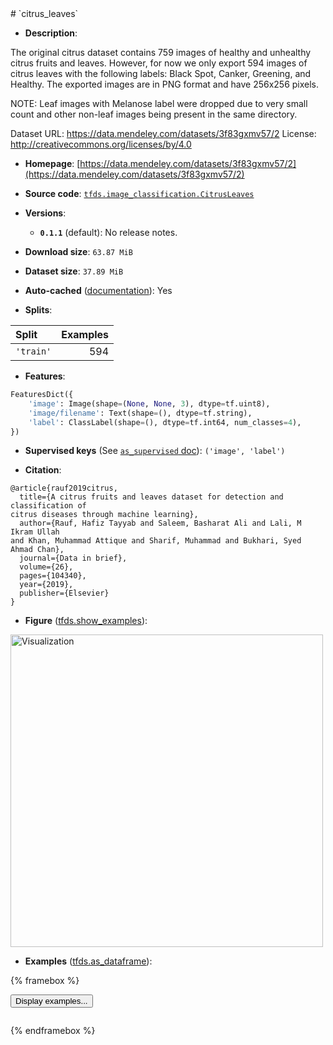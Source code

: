 <div itemscope itemtype="http://schema.org/Dataset">
  <div itemscope itemprop="includedInDataCatalog" itemtype="http://schema.org/DataCatalog">
    <meta itemprop="name" content="TensorFlow Datasets" />
  </div>
  <meta itemprop="name" content="citrus_leaves" />
  <meta itemprop="description" content="The original citrus dataset contains 759 images of healthy and unhealthy citrus&#10;fruits and leaves. However, for now we only export 594 images of citrus leaves&#10;with the following labels: Black Spot, Canker, Greening, and Healthy. The&#10;exported images are in PNG format and have 256x256 pixels.&#10;&#10;NOTE: Leaf images with Melanose label were dropped due to very small count and&#10;other non-leaf images being present in the same directory.&#10;&#10;Dataset URL: https://data.mendeley.com/datasets/3f83gxmv57/2&#10;License: http://creativecommons.org/licenses/by/4.0&#10;&#10;To use this dataset:&#10;&#10;```python&#10;import tensorflow_datasets as tfds&#10;&#10;ds = tfds.load(&#x27;citrus_leaves&#x27;, split=&#x27;train&#x27;)&#10;for ex in ds.take(4):&#10;  print(ex)&#10;```&#10;&#10;See [the guide](https://www.tensorflow.org/datasets/overview) for more&#10;informations on [tensorflow_datasets](https://www.tensorflow.org/datasets).&#10;&#10;&lt;img src=&quot;https://storage.googleapis.com/tfds-data/visualization/fig/citrus_leaves-0.1.1.png&quot; alt=&quot;Visualization&quot; width=&quot;500px&quot;&gt;&#10;&#10;" />
  <meta itemprop="url" content="https://www.tensorflow.org/datasets/catalog/citrus_leaves" />
  <meta itemprop="sameAs" content="https://data.mendeley.com/datasets/3f83gxmv57/2" />
  <meta itemprop="citation" content="@article{rauf2019citrus,&#10;  title={A citrus fruits and leaves dataset for detection and classification of&#10;citrus diseases through machine learning},&#10;  author={Rauf, Hafiz Tayyab and Saleem, Basharat Ali and Lali, M Ikram Ullah&#10;and Khan, Muhammad Attique and Sharif, Muhammad and Bukhari, Syed Ahmad Chan},&#10;  journal={Data in brief},&#10;  volume={26},&#10;  pages={104340},&#10;  year={2019},&#10;  publisher={Elsevier}&#10;}" />
</div>
# `citrus_leaves`

*   **Description**:

The original citrus dataset contains 759 images of healthy and unhealthy citrus
fruits and leaves. However, for now we only export 594 images of citrus leaves
with the following labels: Black Spot, Canker, Greening, and Healthy. The
exported images are in PNG format and have 256x256 pixels.

NOTE: Leaf images with Melanose label were dropped due to very small count and
other non-leaf images being present in the same directory.

Dataset URL: https://data.mendeley.com/datasets/3f83gxmv57/2
License: http://creativecommons.org/licenses/by/4.0

*   **Homepage**: [https://data.mendeley.com/datasets/3f83gxmv57/2](https://data.mendeley.com/datasets/3f83gxmv57/2)

*   **Source code**: [`tfds.image_classification.CitrusLeaves`](https://github.com/tensorflow/datasets/tree/master/tensorflow_datasets/image_classification/citrus.py)

*   **Versions**:

    * **`0.1.1`** (default): No release notes.

*   **Download size**: `63.87 MiB`

*   **Dataset size**: `37.89 MiB`

*   **Auto-cached** ([documentation](https://www.tensorflow.org/datasets/performances#auto-caching)): Yes

*   **Splits**:

Split  | Examples
:----- | -------:
`'train'` | 594

*   **Features**:

```python
FeaturesDict({
    'image': Image(shape=(None, None, 3), dtype=tf.uint8),
    'image/filename': Text(shape=(), dtype=tf.string),
    'label': ClassLabel(shape=(), dtype=tf.int64, num_classes=4),
})
```

*   **Supervised keys** (See [`as_supervised` doc](https://www.tensorflow.org/datasets/api_docs/python/tfds/load#args)): `('image', 'label')`

*   **Citation**:

```
@article{rauf2019citrus,
  title={A citrus fruits and leaves dataset for detection and classification of
citrus diseases through machine learning},
  author={Rauf, Hafiz Tayyab and Saleem, Basharat Ali and Lali, M Ikram Ullah
and Khan, Muhammad Attique and Sharif, Muhammad and Bukhari, Syed Ahmad Chan},
  journal={Data in brief},
  volume={26},
  pages={104340},
  year={2019},
  publisher={Elsevier}
}
```

*   **Figure** ([tfds.show_examples](https://www.tensorflow.org/datasets/api_docs/python/tfds/visualization/show_examples)):

<img src="https://storage.googleapis.com/tfds-data/visualization/fig/citrus_leaves-0.1.1.png" alt="Visualization" width="500px">

*   **Examples** ([tfds.as_dataframe](https://www.tensorflow.org/datasets/api_docs/python/tfds/as_dataframe)):

<!-- mdformat off(HTML should not be auto-formatted) -->

{% framebox %}

<button id="displaydataframe">Display examples...</button>
<div id="dataframecontent" style="overflow-x:scroll"></div>

<script src="https://www.gstatic.com/external_hosted/jquery2.min.js"></script>

<script>
var url = "https://storage.googleapis.com/tfds-data/visualization/dataframe/citrus_leaves-0.1.1.html";
$(document).ready(() => {
  $("#displaydataframe").click((event) => {
    // Disable the button after clicking (dataframe loaded only once).
    $("#displaydataframe").prop("disabled", true);

    // Pre-fetch and display the content
    $.get(url, (data) => {
      $("#dataframecontent").html(data);
    }).fail(() => {
      $("#dataframecontent").html(
        'Error loading examples. If the error persist, please open '
        + 'a new issue.'
      );
    });
  });
});
</script>

{% endframebox %}

<!-- mdformat on -->

